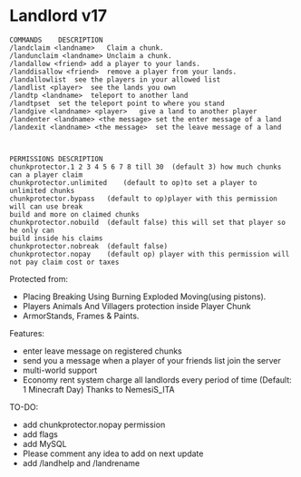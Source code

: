 # Landlord v17

	COMMANDS	DESCRIPTION	
	/landclaim <landname>	Claim a chunk.	
	/landunclaim <landname>	Unclaim a chunk.	
	/landallow <friend>	add a player to your lands.	
	/landdisallow <friend>	remove a player from your lands.	
	/landallowlist	see the players in your allowed list	
	/landlist <player>	see the lands you own	
	/landtp <landname>	teleport to another land	
	/landtpset	set the teleport point to where you stand	
	/landgive <landname> <player>	give a land to another player	
	/landenter <landname> <the message>	set the enter message of a land	
	/landexit <landname> <the message>	set the leave message of a land



	PERMISSIONS	DESCRIPTION	
	chunkprotector.1 2 3 4 5 6 7 8 till 30	(default 3) how much chunks can a player claim	
	chunkprotector.unlimited	(default to op)to set a player to unlimited chunks	
	chunkprotector.bypass	(default to op)player with this permission will can use break 
	build and more on claimed chunks	
	chunkprotector.nobuild	(default false) this will set that player so he only can 
	build inside his claims	
	chunkprotector.nobreak	(default false)	
	chunkprotector.nopay	(default op) player with this permission will not pay claim cost or taxes

Protected from:
- Placing Breaking Using Burning Exploded Moving(using pistons).
- Players Animals And Villagers protection inside Player Chunk
- ArmorStands, Frames & Paints.

Features:
- enter leave message on registered chunks
- send you a message when a player of your friends list join the server
- multi-world support
- Economy rent system charge all landlords every period of time (Default: 1 Minecraft Day)
Thanks to NemesiS_ITA

TO-DO:
- add chunkprotector.nopay permission
- add flags
- add MySQL
- Please comment any idea to add on next update
- add /landhelp and /landrename

 
